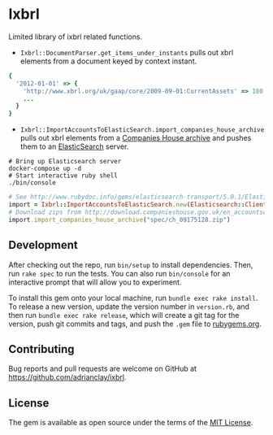 # Ixbrl

Limited library of ixbrl related functions.

* ```Ixbrl::DocumentParser.get_items_under_instants``` pulls out xbrl elements from a document keyed by context instant.
```ruby
{
  '2012-01-01' => {
    'http://www.xbrl.org/uk/gaap/core/2009-09-01:CurrentAssets' => 180.0,
    ...
  }
}
```

* ```Ixbrl::ImportAccountsToElasticSearch.import_companies_house_archive``` pulls out xbrl elements from a
  [Companies House archive](http://download.companieshouse.gov.uk/en_accountsdata.html) and pushes them to an
  [ElasticSearch](https://github.com/elastic/elasticsearch) server.


```shell
# Bring up Elasticsearch server
docker-compose up -d
# Start interactive ruby shell
./bin/console
```

```ruby
# See http://www.rubydoc.info/gems/elasticsearch-transport/5.0.1/Elasticsearch/Transport/Client#initialize-instance_method
import = Ixbrl::ImportAccountsToElasticSearch.new(Elasticsearch::Client.new)
# Download zips from http://download.companieshouse.gov.uk/en_accountsdata.html
import.import_companies_house_archive("spec/ch_09175128.zip")
```

## Development

After checking out the repo, run `bin/setup` to install dependencies. Then, run `rake spec` to run the tests. You can also run `bin/console` for an interactive prompt that will allow you to experiment.

To install this gem onto your local machine, run `bundle exec rake install`. To release a new version, update the version number in `version.rb`, and then run `bundle exec rake release`, which will create a git tag for the version, push git commits and tags, and push the `.gem` file to [rubygems.org](https://rubygems.org).

## Contributing

Bug reports and pull requests are welcome on GitHub at https://github.com/adrianclay/ixbrl.


## License

The gem is available as open source under the terms of the [MIT License](http://opensource.org/licenses/MIT).

